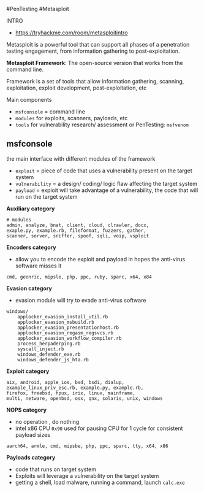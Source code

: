 #PenTesting  #Metasploit

INTRO
- https://tryhackme.com/room/metasploitintro

Metasploit is a powerful tool that can support all phases of a penetration testing engagement, from information gathering to post-exploitation.

**Metasploit Framework**: The open-source version that works from the command line.

Framework is a set of tools that allow information gathering, scanning, exploitation, exploit development, post-exploitation, etc

Main components 
- `msfconsole` = command line
- `modules` for exploits, scanners, payloads, etc
- `tools` for vulnerability research/ assessment or PenTesting: `msfvenom`

## msfconsole

the main interface with different modules of the framework

- `exploit` = piece of code that uses a vulnerability present on the target system
- `vulnerability` = a design/ coding/ logic flaw affecting the target system
- `payload` = exploit will take advantage of a vulnerability, the code that will run on the target system

**Auxiliary category**
```
# modules
admin, analyze, bnat, client, cloud, clrawler, docx,
exaple.py, example.rb, fileformat, fuzzers, gather,
scanner, server, sniffer, spoof, sqli, voip, vsploit
```

**Encoders category**
- allow you to encode the exploit and payload in hopes the anti-virus software misses it
```
cmd, geenric, mipsle, php, ppc, ruby, sparc, x64, x84
```

**Evasion category**
- evasion module will try to evade anti-virus software 
```
windows/
	applocker_evasion_install_util.rb
	applocker_evasion_msbuild.rb
	applocker_evasion_presentationhost.rb
	applocker_evasion_regasm_regsvcs.rb
	applocker_evasion_workflow_compiler.rb
	process_herpaderping.rb
	syscall_inject.rb
	windows_defender_exe.rb
	windows_defender_js_hta.rb
```

**Exploit category**
```
aix, android, apple_ios, bsd, bsdi, dialup,
example_linux_priv_esc.rb, example.py, example.rb,
firefox, freebsd, hpux, irix, linux, mainframe,
multi, netware, openbsd, osx, qnx, solaris, unix, windows
```

**NOPS category**
- no operation , do nothing
- intel x86 CPU `0x90`  used for pausing CPU for 1 cycle for consistent payload sizes
```
aarch64, armle, cmd, mipsbe, php, ppc, sparc, tty, x64, x86
```

**Payloads category**
- code that runs on target system
- Exploits will leverage a vulnerability on the target system
- getting a shell, load malware, running a command, launch `calc.exe` 


















